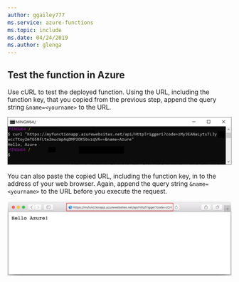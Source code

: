 ```yaml
---
author: ggailey777
ms.service: azure-functions
ms.topic: include
ms.date: 04/24/2019
ms.author: glenga
---
```

## <a name="test"></a>Test the function in Azure

Use cURL to test the deployed function. Using the URL, including the function key, that you copied from the previous step, append the query string `&name=<yourname>` to the URL.

![using cURL to call the function in Azure.](./media/functions-test-function-code/functions-azure-cli-function-test-curl.png) 

You can also paste the copied URL, including the function key, in to the address of your web browser. Again, append the query string `&name=<yourname>` to the URL before you execute the request.

![Using a web browser to call the function.](./media/functions-test-function-code/functions-azure-cli-function-test-browser.png)  
